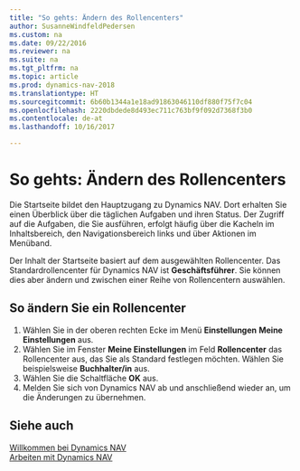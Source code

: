 ```yaml
---
title: "So gehts: Ändern des Rollencenters"
author: SusanneWindfeldPedersen
ms.custom: na
ms.date: 09/22/2016
ms.reviewer: na
ms.suite: na
ms.tgt_pltfrm: na
ms.topic: article
ms.prod: dynamics-nav-2018
ms.translationtype: HT
ms.sourcegitcommit: 6b60b1344a1e18ad91863046110df880f75f7c04
ms.openlocfilehash: 2220dbdede8d493ec711c763bf9f092d7368f3b0
ms.contentlocale: de-at
ms.lasthandoff: 10/16/2017

---
```


# <a name="how-to-change-the-role-center"></a>So gehts: Ändern des Rollencenters
Die Startseite bildet den Hauptzugang zu Dynamics NAV. Dort erhalten Sie einen Überblick über die täglichen Aufgaben und ihren Status. Der Zugriff auf die Aufgaben, die Sie ausführen, erfolgt häufig über die Kacheln im Inhaltsbereich, den Navigationsbereich links und über Aktionen im Menüband.

Der Inhalt der Startseite basiert auf dem ausgewählten Rollencenter. Das Standardrollencenter für Dynamics NAV ist **Geschäftsführer**. Sie können dies aber ändern und zwischen einer Reihe von Rollencentern auswählen.

## <a name="to-change-role-center"></a>So ändern Sie ein Rollencenter
1. Wählen Sie in der oberen rechten Ecke im Menü **Einstellungen** **Meine Einstellungen** aus.
2. Wählen Sie im Fenster **Meine Einstellungen** im Feld **Rollencenter** das Rollencenter aus, das Sie als Standard festlegen möchten. Wählen Sie beispielsweise **Buchhalter/in** aus.
3. Wählen Sie die Schaltfläche **OK** aus.
4. Melden Sie sich von Dynamics NAV ab und anschließend wieder an, um die Änderungen zu übernehmen.

## <a name="see-also"></a>Siehe auch
[Willkommen bei Dynamics NAV](across-get-started.md)  
[Arbeiten mit Dynamics NAV](ui-work-product.md)  

